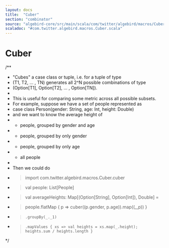 ```yaml
---
layout: docs
title:  "Cuber"
section: "combinator"
source: "algebird-core/src/main/scala/com/twitter/algebird/macros/Cuber.scala"
scaladoc: "#com.twitter.algebird.macros.Cuber.scala"
---
```


# Cuber

/**
 * "Cubes" a case class or tuple, i.e. for a tuple of type
 * (T1, T2, ... , TN) generates all 2^N possible combinations of type
 * (Option[T1], Option[T2], ... , Option[TN]).
 *
 * This is useful for comparing some metric across all possible subsets.
 * For example, suppose we have a set of people represented as
 * case class Person(gender: String, age: Int, height: Double)
 * and we want to know the average height of
 *  - people, grouped by gender and age
 *  - people, grouped by only gender
 *  - people, grouped by only age
 *  - all people
 *
 * Then we could do
 * > import com.twitter.algebird.macros.Cuber.cuber
 * > val people: List[People]
 * > val averageHeights: Map[(Option[String], Option[Int]), Double] =
 * >   people.flatMap { p => cuber((p.gender, p.age)).map((_,p)) }
 * >     .groupBy(_._1)
 * >     .mapValues { xs => val heights = xs.map(_.height); heights.sum / heights.length }
 */
